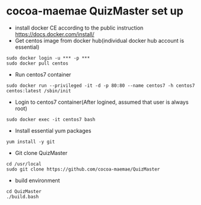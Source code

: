 # cocoa-maemae QuizMaster set up

* install docker CE according to the public instruction<br>
https://docs.docker.com/install/
* Get centos image from docker hub(individual docker hub account is essential)
```
sudo docker login -u *** -p ***
sudo docker pull centos
```
* Run centos7 container
```
sudo docker run --privileged -it -d -p 80:80 --name centos7 -h centos7 centos:latest /sbin/init
```
* Login to centos7 container(After logined, assumed that user is always root)
```
sudo docker exec -it centos7 bash
```
* Install essential yum packages
```
yum install -y git
```
* Git clone QuizMaster
```
cd /usr/local
sudo git clone https://github.com/cocoa-maemae/QuizMaster
```
* build environment
```
cd QuizMaster
./build.bash
```
